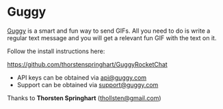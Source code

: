 # Guggy

[Guggy](http://www.guggy.com) is a smart and fun way to send GIFs. All you need to do is write a regular text message and you will get a relevant fun GIF with the text on it.

Follow the install instructions here:

<https://github.com/thorstenspringhart/GuggyRocketChat>

- API keys can be obtained via api@guggy.com
- Support can be obtained via support@guggy.com

Thanks to **Thorsten Springhart** (thollsten@gmail.com)
